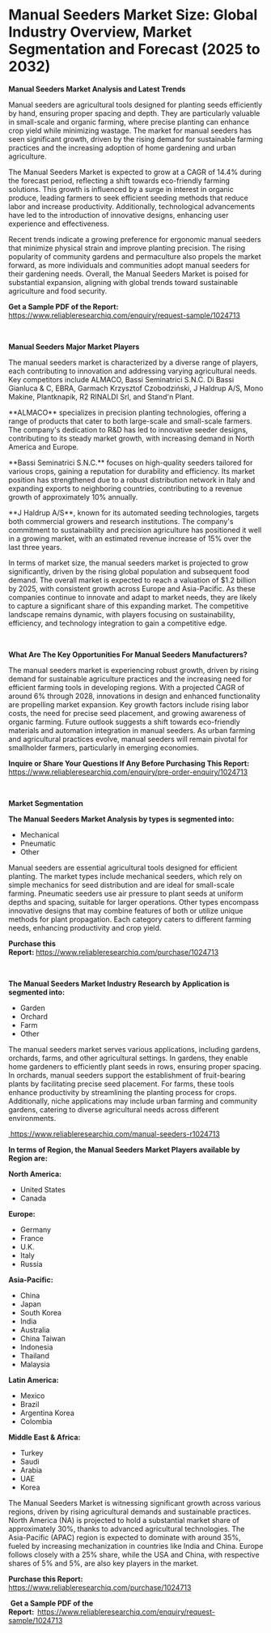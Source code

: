 <p><h1>Manual Seeders Market Size: Global Industry Overview, Market Segmentation and Forecast (2025 to 2032)</h1></p><p><strong>Manual Seeders Market Analysis and Latest Trends</strong></p>
<p><p>Manual seeders are agricultural tools designed for planting seeds efficiently by hand, ensuring proper spacing and depth. They are particularly valuable in small-scale and organic farming, where precise planting can enhance crop yield while minimizing wastage. The market for manual seeders has seen significant growth, driven by the rising demand for sustainable farming practices and the increasing adoption of home gardening and urban agriculture. </p><p>The Manual Seeders Market is expected to grow at a CAGR of 14.4% during the forecast period, reflecting a shift towards eco-friendly farming solutions. This growth is influenced by a surge in interest in organic produce, leading farmers to seek efficient seeding methods that reduce labor and increase productivity. Additionally, technological advancements have led to the introduction of innovative designs, enhancing user experience and effectiveness. </p><p>Recent trends indicate a growing preference for ergonomic manual seeders that minimize physical strain and improve planting precision. The rising popularity of community gardens and permaculture also propels the market forward, as more individuals and communities adopt manual seeders for their gardening needs. Overall, the Manual Seeders Market is poised for substantial expansion, aligning with global trends toward sustainable agriculture and food security.</p></p>
<p><strong>Get a Sample PDF of the Report:&nbsp;</strong> <a href="https://www.reliableresearchiq.com/enquiry/request-sample/1024713?utm_campaign=2744&utm_medium=2&utm_source=Github&utm_content=ia&utm_term=17042025&utm_id=manual-seeders">https://www.reliableresearchiq.com/enquiry/request-sample/1024713</a></p>
<p>&nbsp;</p>
<p><strong>Manual Seeders Major Market Players</strong></p>
<p><p>The manual seeders market is characterized by a diverse range of players, each contributing to innovation and addressing varying agricultural needs. Key competitors include ALMACO, Bassi Seminatrici S.N.C. Di Bassi Gianluca & C, EBRA, Garmach Krzysztof Czobodziński, J Haldrup A/S, Mono Makine, Plantknapik, R2 RINALDI Srl, and Stand'n Plant.</p><p>**ALMACO** specializes in precision planting technologies, offering a range of products that cater to both large-scale and small-scale farmers. The company's dedication to R&D has led to innovative seeder designs, contributing to its steady market growth, with increasing demand in North America and Europe.</p><p>**Bassi Seminatrici S.N.C.** focuses on high-quality seeders tailored for various crops, gaining a reputation for durability and efficiency. Its market position has strengthened due to a robust distribution network in Italy and expanding exports to neighboring countries, contributing to a revenue growth of approximately 10% annually.</p><p>**J Haldrup A/S**, known for its automated seeding technologies, targets both commercial growers and research institutions. The company's commitment to sustainability and precision agriculture has positioned it well in a growing market, with an estimated revenue increase of 15% over the last three years.</p><p>In terms of market size, the manual seeders market is projected to grow significantly, driven by the rising global population and subsequent food demand. The overall market is expected to reach a valuation of $1.2 billion by 2025, with consistent growth across Europe and Asia-Pacific. As these companies continue to innovate and adapt to market needs, they are likely to capture a significant share of this expanding market. The competitive landscape remains dynamic, with players focusing on sustainability, efficiency, and technology integration to gain a competitive edge.</p></p>
<p>&nbsp;</p>
<p><strong>What Are The Key Opportunities For Manual Seeders Manufacturers?</strong></p>
<p><p>The manual seeders market is experiencing robust growth, driven by rising demand for sustainable agriculture practices and the increasing need for efficient farming tools in developing regions. With a projected CAGR of around 6% through 2028, innovations in design and enhanced functionality are propelling market expansion. Key growth factors include rising labor costs, the need for precise seed placement, and growing awareness of organic farming. Future outlook suggests a shift towards eco-friendly materials and automation integration in manual seeders. As urban farming and agricultural practices evolve, manual seeders will remain pivotal for smallholder farmers, particularly in emerging economies.</p></p>
<p><strong>Inquire or Share Your Questions If Any Before Purchasing This Report:</strong> <a href="https://www.reliableresearchiq.com/enquiry/pre-order-enquiry/1024713?utm_campaign=2744&utm_medium=2&utm_source=Github&utm_content=ia&utm_term=17042025&utm_id=manual-seeders">https://www.reliableresearchiq.com/enquiry/pre-order-enquiry/1024713</a></p>
<p>&nbsp;</p>
<p><strong>Market Segmentation</strong></p>
<p><strong>The Manual Seeders Market Analysis by types is segmented into:</strong></p>
<p><ul><li>Mechanical</li><li>Pneumatic</li><li>Other</li></ul></p>
<p><p>Manual seeders are essential agricultural tools designed for efficient planting. The market types include mechanical seeders, which rely on simple mechanics for seed distribution and are ideal for small-scale farming. Pneumatic seeders use air pressure to plant seeds at uniform depths and spacing, suitable for larger operations. Other types encompass innovative designs that may combine features of both or utilize unique methods for plant propagation. Each category caters to different farming needs, enhancing productivity and crop yield.</p></p>
<p><strong>Purchase this Report:&nbsp;</strong><a href="https://www.reliableresearchiq.com/purchase/1024713?utm_campaign=2744&utm_medium=2&utm_source=Github&utm_content=ia&utm_term=17042025&utm_id=manual-seeders">https://www.reliableresearchiq.com/purchase/1024713</a></p>
<p>&nbsp;</p>
<p><strong>The Manual Seeders Market Industry Research by Application is segmented into:</strong></p>
<p><ul><li>Garden</li><li>Orchard</li><li>Farm</li><li>Other</li></ul></p>
<p><p>The manual seeders market serves various applications, including gardens, orchards, farms, and other agricultural settings. In gardens, they enable home gardeners to efficiently plant seeds in rows, ensuring proper spacing. In orchards, manual seeders support the establishment of fruit-bearing plants by facilitating precise seed placement. For farms, these tools enhance productivity by streamlining the planting process for crops. Additionally, niche applications may include urban farming and community gardens, catering to diverse agricultural needs across different environments.</p></p>
<p><a href="https://www.reliableresearchiq.com/manual-seeders-r1024713?utm_campaign=2744&utm_medium=2&utm_source=Github&utm_content=ia&utm_term=17042025&utm_id=manual-seeders">&nbsp;https://www.reliableresearchiq.com/manual-seeders-r1024713</a></p>
<p><strong>In terms of Region, the Manual Seeders Market Players available by Region are:</strong></p>
<p>
    <p> <strong> North America: </strong>
        <ul>
            <li>United States</li>
            <li>Canada</li>
        </ul>
        </p> 
    <p> <strong> Europe: </strong>
        <ul>
            <li>Germany</li>
            <li>France</li>
            <li>U.K.</li>
            <li>Italy</li>
            <li>Russia</li>
        </ul>
        </p> 
    <p> <strong> Asia-Pacific: </strong>
        <ul>
            <li>China</li>
            <li>Japan</li>
            <li>South Korea</li>
            <li>India</li>
            <li>Australia</li>
            <li>China Taiwan</li>
            <li>Indonesia</li>
            <li>Thailand</li>
            <li>Malaysia</li>
        </ul>
        </p> 
    <p> <strong> Latin America: </strong>
        <ul>
            <li>Mexico</li>
            <li>Brazil</li>
            <li>Argentina Korea</li>
            <li>Colombia</li>
        </ul>
        </p> 
    <p> <strong> Middle East & Africa: </strong>
        <ul>
            <li>Turkey</li>
            <li>Saudi</li>
            <li>Arabia</li>
            <li>UAE</li>
            <li>Korea</li>
        </ul>
    </p>
    </p>
<p><p>The Manual Seeders Market is witnessing significant growth across various regions, driven by rising agricultural demands and sustainable practices. North America (NA) is projected to hold a substantial market share of approximately 30%, thanks to advanced agricultural technologies. The Asia-Pacific (APAC) region is expected to dominate with around 35%, fueled by increasing mechanization in countries like India and China. Europe follows closely with a 25% share, while the USA and China, with respective shares of 5% and 5%, are also key players in the market.</p></p>
<p><strong>Purchase this Report: </strong><a href="https://www.reliableresearchiq.com/purchase/1024713?utm_campaign=2744&utm_medium=2&utm_source=Github&utm_content=ia&utm_term=17042025&utm_id=manual-seeders">https://www.reliableresearchiq.com/purchase/1024713</a></p>
<p>&nbsp;<strong>Get a Sample PDF of the Report:&nbsp;&nbsp;</strong><a href="https://www.reliableresearchiq.com/enquiry/request-sample/1024713?utm_campaign=2744&utm_medium=2&utm_source=Github&utm_content=ia&utm_term=17042025&utm_id=manual-seeders">https://www.reliableresearchiq.com/enquiry/request-sample/1024713</a></p>
<p><strong></strong></p>
<p><p></p><p></p><p></p></p>